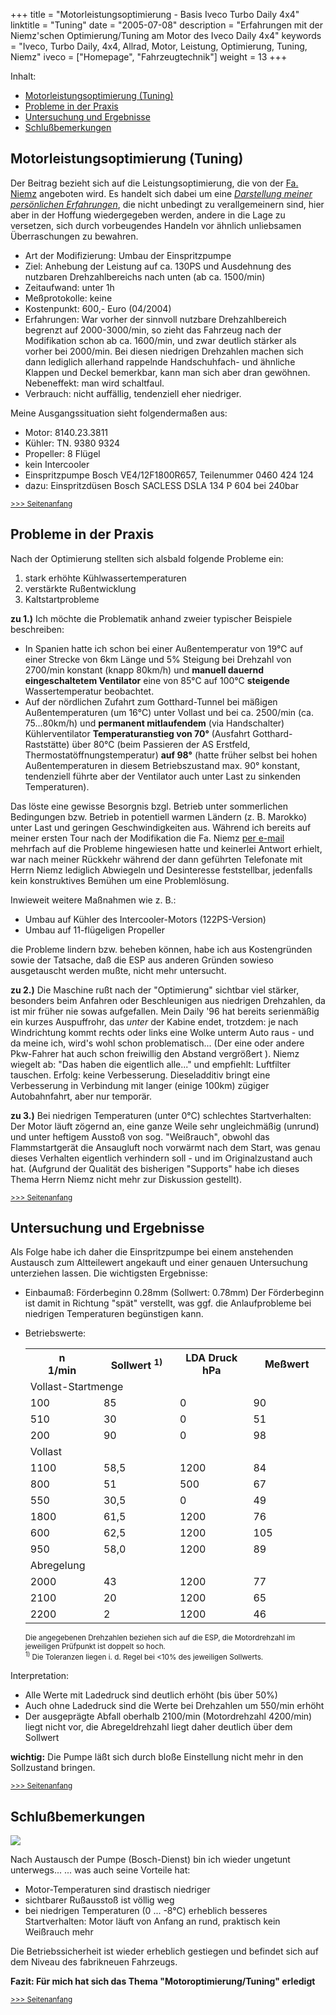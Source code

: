 +++
title       = "Motorleistungsoptimierung - Basis Iveco Turbo Daily 4x4"
linktitle   = "Tuning"
date        = "2005-07-08"
description = "Erfahrungen mit der Niemz'schen Optimierung/Tuning am Motor des Iveco Daily 4x4"
keywords    = "Iveco, Turbo Daily, 4x4, Allrad, Motor, Leistung, Optimierung, Tuning, Niemz"
iveco       = ["Homepage", "Fahrzeugtechnik"]
weight      = 13
+++

<!--INHALT Beginn-->

Inhalt:

*   [Motorleistungsoptimierung (Tuning)](#leist)
*   [Probleme in der Praxis](#prob)
*   [Untersuchung und Ergebnisse](#unt)
*   [Schlußbemerkungen](#schluss)

<a name="leist"></a>

## Motorleistungsoptimierung (Tuning)

Der Beitrag bezieht sich auf die Leistungsoptimierung, die von der [Fa. Niemz](../iveco-womo/links.html) angeboten wird. Es handelt sich dabei um eine _<u>Darstellung meiner persönlichen Erfahrungen</u>_, die nicht unbedingt zu verallgemeinern sind, hier aber in der Hoffung wiedergegeben werden, andere in die Lage zu versetzen, sich durch vorbeugendes Handeln vor ähnlich unliebsamen Überraschungen zu bewahren.

*   Art der Modifizierung: Umbau der Einspritzpumpe
*   Ziel: Anhebung der Leistung auf ca. 130PS und Ausdehnung des nutzbaren Drehzahlbereichs nach unten (ab ca. 1500/min)
*   Zeitaufwand: unter 1h
*   Meßprotokolle: keine
*   Kostenpunkt: 600,- Euro (04/2004)
*   Erfahrungen: War vorher der sinnvoll nutzbare Drehzahlbereich begrenzt auf 2000-3000/min, so zieht das Fahrzeug nach der Modifikation schon ab ca. 1600/min, und zwar deutlich stärker als vorher bei 2000/min. Bei diesen niedrigen Drehzahlen machen sich dann lediglich allerhand rappelnde Handschuhfach- und ähnliche Klappen und Deckel bemerkbar, kann man sich aber dran gewöhnen.
    Nebeneffekt: man wird schaltfaul.
*   Verbrauch: nicht auffällig, tendenziell eher niedriger.

Meine Ausgangssituation sieht folgendermaßen aus:

*   Motor: 8140.23.3811
*   Kühler: TN. 9380 9324
*   Propeller: 8 Flügel
*   kein Intercooler
*   Einspritzpumpe Bosch VE4/12F1800R657, Teilenummer 0460 424 124
*   dazu: Einspritzdüsen Bosch SACLESS DSLA 134 P 604 bei 240bar

<small>[>>> Seitenanfang](#oben)</small>

<a name="prob"></a>

## Probleme in der Praxis

Nach der Optimierung stellten sich alsbald folgende Probleme ein:

1.  stark erhöhte Kühlwassertemperaturen
2.  verstärkte Rußentwicklung
3.  Kaltstartprobleme

**zu 1.)** Ich möchte die Problematik anhand zweier typischer Beispiele beschreiben:

*   In Spanien hatte ich schon bei einer Außentemperatur von 19°C auf einer Strecke von 6km Länge und 5% Steigung bei Drehzahl von 2700/min konstant (knapp 80km/h) und **manuell dauernd eingeschaltetem Ventilator** eine von 85°C auf 100°C **steigende** Wassertemperatur beobachtet.
*   Auf der nördlichen Zufahrt zum Gotthard-Tunnel bei mäßigen Außentemperaturen (um 16°C) unter Vollast und bei ca. 2500/min (ca. 75...80km/h) und **permanent mitlaufendem** (via Handschalter) Kühlerventilator **Temperaturanstieg von 70°** (Ausfahrt Gotthard-Raststätte) über 80°C (beim Passieren der AS Erstfeld, Thermostatöffnungstemperatur) **auf 98°** (hatte früher selbst bei hohen Außentemperaturen in diesem Betriebszustand max. 90° konstant, tendenziell führte aber der Ventilator auch unter Last zu sinkenden Temperaturen).

Das löste eine gewisse Besorgnis bzgl. Betrieb unter sommerlichen Bedingungen bzw. Betrieb in potentiell warmen Ländern (z. B. Marokko) unter Last und geringen Geschwindigkeiten aus.
Während ich bereits auf meiner ersten Tour nach der Modifikation die Fa. Niemz [per e-mail](/docs/iveco-technik/niemz_kraftstoffverbrauch_temperatur.pdf) mehrfach auf die Probleme hingewiesen hatte und keinerlei Antwort erhielt, war nach meiner Rückkehr während der dann geführten Telefonate mit Herrn Niemz lediglich Abwiegeln und Desinteresse feststellbar, jedenfalls kein konstruktives Bemühen um eine Problemlösung.

Inwieweit weitere Maßnahmen wie z. B.:

*   Umbau auf Kühler des Intercooler-Motors (122PS-Version)
*   Umbau auf 11-flügeligen Propeller

die Probleme lindern bzw. beheben können, habe ich aus Kostengründen sowie der Tatsache, daß die ESP aus anderen Gründen sowieso ausgetauscht werden mußte, nicht mehr untersucht.

**zu 2.)** Die Maschine rußt nach der "Optimierung" sichtbar viel stärker, besonders beim Anfahren oder Beschleunigen aus niedrigen Drehzahlen, da ist mir früher nie sowas aufgefallen. Mein Daily '96 hat bereits serienmäßig ein kurzes Auspuffrohr, das _unter_ der Kabine endet, trotzdem: je nach Windrichtung kommt rechts oder links eine Wolke unterm Auto raus - und da meine ich, wird's wohl schon problematisch... (Der eine oder andere Pkw-Fahrer hat auch schon freiwillig den Abstand vergrößert ).
Niemz wiegelt ab: "Das haben die eigentlich alle..." und empfiehlt: Luftfilter tauschen.
Erfolg: keine Verbesserung.
Dieseladditiv bringt eine Verbesserung in Verbindung mit langer (einige 100km) zügiger Autobahnfahrt, aber nur temporär.

**zu 3.)** Bei niedrigen Temperaturen (unter 0°C) schlechtes Startverhalten: Der Motor läuft zögernd an, eine ganze Weile sehr ungleichmäßig (unrund) und unter heftigem Ausstoß von sog. "Weißrauch", obwohl das Flammstartgerät die Ansaugluft noch vorwärmt nach dem Start, was genau dieses Verhalten eigentlich verhindern soll - und im Originalzustand auch hat. (Aufgrund der Qualität des bisherigen "Supports" habe ich dieses Thema Herrn Niemz nicht mehr zur Diskussion gestellt).

<small>[>>> Seitenanfang](#oben)</small>

<a name="unt"></a>

## Untersuchung und Ergebnisse

Als Folge habe ich daher die Einspritzpumpe bei einem anstehenden Austausch zum Altteilewert angekauft und einer genauen Untersuchung unterziehen lassen.
Die wichtigsten Ergebnisse:

*   Einbaumaß: Förderbeginn 0.28mm (Sollwert: 0.78mm)
    Der Förderbeginn ist damit in Richtung "spät" verstellt, was ggf. die Anlaufprobleme bei niedrigen Temperaturen begünstigen kann.
*   Betriebswerte:

    <table>
    <tr>
     <th width="120"> n<br>
      1/min</th>
     <th width="120"> Sollwert <sup>1)</sup><br>
     </th>
     <th width="120"> LDA Druck <br>
     hPa</th>
     <th width="120"> Meßwert</th>
    </tr>
    <tr>
     <td colspan="4"> Vollast-Startmenge</td>
    </tr>
    <tr>
     <td> 100</td>
     <td> 85 </td>
     <td> 0</td>
     <td> 90</td>
    </tr>
    <tr>
     <td> 510</td>
     <td> 30 </td>
     <td> 0</td>
     <td> 51</td>
    </tr>
    <tr>
     <td> 200</td>
     <td> 90 </td>
     <td> 0</td>
     <td> 98</td>
    </tr>
    <tr>
     <td colspan="4"> Vollast</td>
    </tr>
    <tr>
     <td> 1100</td>
     <td> 58,5 </td>
     <td> 1200</td>
     <td> 84</td>
    </tr>
    <tr>
     <td> 800</td>
     <td> 51 </td>
     <td> 500</td>
     <td> 67</td>
    </tr>
    <tr>
     <td> 550</td>
     <td> 30,5 </td>
     <td> 0</td>
     <td> 49</td>
    </tr>
    <tr>
     <td> 1800</td>
     <td> 61,5 </td>
     <td> 1200</td>
     <td> 76</td>
    </tr>
    <tr>
     <td> 600</td>
     <td> 62,5 </td>
     <td> 1200</td>
     <td> 105</td>
    </tr>
    <tr>
     <td> 950</td>
     <td> 58,0 </td>
     <td> 1200</td>
     <td> 89</td>
    </tr>
    <tr>
     <td colspan="5">Abregelung</td>
    </tr>
    <tr>
     <td> 2000</td>
     <td> 43 </td>
     <td> 1200</td>
     <td> 77</td>
    </tr>
    <tr>
     <td> 2100</td>
     <td> 20 </td>
     <td> 1200</td>
     <td> 65</td>
    </tr>
    <tr>
     <td> 2200</td>
     <td> 2 </td>
     <td> 1200</td>
     <td> 46</td>
    </tr>
    </table>

    <small>Die angegebenen Drehzahlen beziehen sich auf die ESP, die Motordrehzahl im jeweiligen Prüfpunkt ist doppelt so hoch.    
    <sup>1)</sup> Die Toleranzen liegen i. d. Regel bei <10% des jeweiligen Sollwerts.</small>

Interpretation:

*   Alle Werte mit Ladedruck sind deutlich erhöht (bis über 50%)
*   Auch ohne Ladedruck sind die Werte bei Drehzahlen um 550/min erhöht
*   Der ausgeprägte Abfall oberhalb 2100/min (Motordrehzahl 4200/min) liegt nicht vor, die Abregeldrehzahl liegt daher deutlich über dem Sollwert

**wichtig:** Die Pumpe läßt sich durch bloße Einstellung nicht mehr in den Sollzustand bringen.

<small>[>>> Seitenanfang](#oben)</small>

<a name="schluss"></a>

## Schlußbemerkungen

<span class="re">![](/bilder/iveco-technik/leistungsmessung_2005-02-01_kl.gif)</span>

Nach Austausch der Pumpe (Bosch-Dienst) bin ich wieder ungetunt unterwegs...
... was auch seine Vorteile hat:

*   Motor-Temperaturen sind drastisch niedriger
*   sichtbarer Rußausstoß ist völlig weg
*   bei niedrigen Temperaturen (0 ... -8°C) erheblich besseres Startverhalten: Motor läuft von Anfang an rund, praktisch kein Weißrauch mehr

Die Betriebssicherheit ist wieder erheblich gestiegen und befindet sich auf dem Niveau des fabrikneuen Fahrzeugs.

**Fazit: Für mich hat sich das Thema "Motoroptimierung/Tuning" erledigt**

<small>[>>> Seitenanfang](#oben)</small>